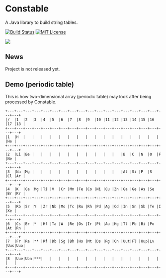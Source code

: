 Constable
=========

A Java library to build string tables.

[![Build Status](https://travis-ci.org/ganchurin/constable.svg?branch=master)](https://travis-ci.org/ganchurin/constable) [![MIT License](http://img.shields.io/badge/license-MIT-green.svg)](https://github.com/ganchurin/constable/blob/master/LICENSE)

![](https://reposs.herokuapp.com/?path=ganchurin/constable)

News
----

Project is not released yet.

Demo (periodic table)
---------------------

This is how two-dimensional array (periodic table) may look after being processed by Constable.

    +---+---+---+---+---+---+---+---+---+---+---+---+---+---+---+---+---+---+---+
    |/  |1  |2  |3  |4  |5  |6  |7  |8  |9  |10 |11 |12 |13 |14 |15 |16 |17 |18 |
    +---+---+---+---+---+---+---+---+---+---+---+---+---+---+---+---+---+---+---+
    |1  |H  |   |   |   |   |   |   |   |   |   |   |   |   |   |   |   |   |He |
    +---+---+---+---+---+---+---+---+---+---+---+---+---+---+---+---+---+---+---+
    |2  |Li |Be |   |   |   |   |   |   |   |   |   |   |B  |C  |N  |O  |F  |Ne |
    +---+---+---+---+---+---+---+---+---+---+---+---+---+---+---+---+---+---+---+
    |3  |Na |Mg |   |   |   |   |   |   |   |   |   |   |Al |Si |P  |S  |Cl |Ar |
    +---+---+---+---+---+---+---+---+---+---+---+---+---+---+---+---+---+---+---+
    |4  |K  |Ca |Mg |Ti |V  |Cr |Mn |Fe |Co |Ni |Cu |Zn |Ga |Ge |As |Se |Br |Kr |
    +---+---+---+---+---+---+---+---+---+---+---+---+---+---+---+---+---+---+---+
    |5  |Rb |Sr |Y  |Zr |Nb |Mo |Tc |Ru |Rh |Pd |Ag |Cd |In |Sn |Sb |Te |I  |Xe |
    +---+---+---+---+---+---+---+---+---+---+---+---+---+---+---+---+---+---+---+
    |6  |Cs |Br |*  |Hf |Ta |W  |Re |Os |Ir |Pt |Au |Hg |Tl |Pb |Bi |Po |At |Rn |
    +---+---+---+---+---+---+---+---+---+---+---+---+---+---+---+---+---+---+---+
    |7  |Fr |Ra |** |Rf |Db |Sg |Bh |Hs |Mt |Ds |Rg |Cn |Uut|Fl |Uup|Lv |Uus|Uuo|
    +---+---+---+---+---+---+---+---+---+---+---+---+---+---+---+---+---+---+---+
    |8  |Uue|Ubn|***|   |   |   |   |   |   |   |   |   |   |   |   |   |   |   |
    +---+---+---+---+---+---+---+---+---+---+---+---+---+---+---+---+---+---+---+
